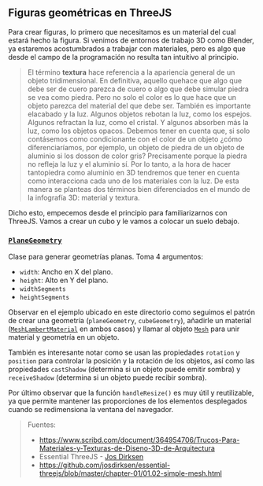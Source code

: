 ## Figuras geométricas en ThreeJS

Para crear figuras, lo primero que necesitamos es un material del cual estará hecho la figura. Si venimos de entornos de trabajo 3D como Blender, ya estaremos acostumbrados a trabajar con materiales, pero es algo que desde el campo de la programación no resulta tan intuitivo al principio.

>El término **textura** hace referencia a la apariencia general de un objeto tridimensional. En definitiva, aquello quehace que algo que debe ser de cuero parezca de cuero o algo que debe simular piedra se vea como piedra. Pero no solo el color es lo que hace que un objeto parezca del material del que debe ser. También es importante elacabado y la luz. Algunos objetos rebotan la luz, como los espejos. Algunos refractan la luz, como el cristal. Y algunos absorben más la luz, como los objetos opacos. Debemos tener en cuenta que, si solo contásemos como condicionante con el color de un objeto ¿cómo diferenciaríamos, por ejemplo, un objeto de piedra de un objeto de aluminio si los dosson de color gris? Precisamente porque la piedra no refleja la luz y el aluminio sí. Por lo tanto, a la hora de hacer tantopiedra como aluminio en 3D tendremos que tener en cuenta como interacciona cada uno de los materiales con la luz. De esta manera se planteas dos términos bien diferenciados en el mundo de la infografía 3D: material y textura.

Dicho esto, empecemos desde el principio para familiarizarnos con ThreeJS. Vamos a crear un cubo y le vamos a colocar un suelo debajo.

### [`PlaneGeometry`](https://threejs.org/docs/index.html#api/geometries/PlaneGeometry)
Clase para generar geometrías planas. Toma 4 argumentos:
- `width`: Ancho en X del plano.
- `height`: Alto en Y del plano.
- `widthSegments`
- `heightSegments`

Observar en el ejemplo ubicado en este directorio como seguimos el patrón de crear una geometría (`planeGeometry`, `cubeGeometry`), añadirle un material ([`MeshLambertMaterial`](https://threejs.org/docs/index.html#api/materials/MeshLambertMaterial) en ambos casos) y llamar al objeto [`Mesh`](https://threejs.org/docs/index.html#api/objects/Mesh) para unir material y geometría en un objeto.

También es interesante notar como se usan las propiedades `rotation` y `position` para controlar la posición y la rotación de los objetos, así como las propiedades `castShadow` (determina si un objeto puede emitir sombra) y `receiveShadow` (determina si un objeto puede recibir sombra).

Por último observar que la función `handleResize()` es muy útil y reutilizable, ya que permite mantener las proporciones de los elementos desplegados cuando se redimensiona la ventana del navegador.

> Fuentes:
> - https://www.scribd.com/document/364954706/Trucos-Para-Materiales-y-Texturas-de-Diseno-3D-de-Arquitectura
> - Essential ThreeJS - [Jos Dirksen](https://github.com/josdirksen)
> - https://github.com/josdirksen/essential-threejs/blob/master/chapter-01/01.02-simple-mesh.html